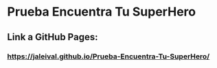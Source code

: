 # Prueba Encuentra Tu SuperHero
## Link a GitHub Pages:
### https://jaleival.github.io/Prueba-Encuentra-Tu-SuperHero/